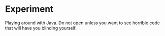 # Experiment
Playing around with Java. Do not open unless you want to see horrible code that will have you blinding yourself.
